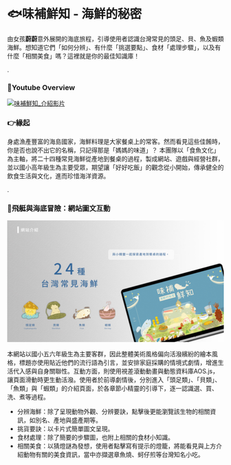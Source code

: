 # 🐟味補鮮知 - 海鮮的秘密 

由女孩**蔚蔚**意外展開的海底旅程，引導使用者認識台灣常見的頭足、貝、魚及蝦類海鮮。想知道它們「如何分辨」、有什麼「挑選要點」、食材「處理步驟」，以及有什麼「相關美食」嗎？這裡就是你的最佳知識庫！

.


### 👀Youtube Overview

[![味補鮮知_介紹影片](https://img.youtube.com/vi/YecnFGFttpQ/0.jpg)](https://www.youtube.com/watch?v=YecnFGFttpQ)


### 👉緣起

身處漁產豐富的海島國家，海鮮料理是大家餐桌上的常客。然而看見這些佳餚時，你是否也說不出它的名稱，只記得那是「媽媽的味道」？
本團隊以「食魚文化」為主軸，將二十四種常見海鮮從產地到餐桌的過程，製成網站、遊戲與經營社群，並以國小高年級生為主要受眾，期望讓「好好吃飯」的觀念從小開始，傳承健全的飲食生活與文化，進而珍惜海洋資源。

.



### 🚢飛艇與海底冒險：網站圖文互動

![味補鮮知_網站介紹](./img/read_me/Cfood_01.jpg)

本網站以國小五六年級生為主要客群，因此整體美術風格偏向活潑繽紛的繪本風格，標題亦使用貼近他們的流行語為引言，並安排家庭採購的情境式劇情，增進生活代入感與自身關聯性。互動方面，則使用視差滾動動畫與動態資料庫AOS.js，讓頁面滑動時更生動活潑。使用者於前導劇情後，分別進入「頭足類」、「貝類」、「魚類」與「蝦類」的介紹頁面，於各章節小精靈的引導下，逐一認識選、買、洗、煮等過程。

+ 分辨海鮮：除了呈現動物外觀、分辨要訣，點擊後更能瀏覽該生物的相關資訊，如別名、產地與盛產期等。
+ 挑貨要訣：以卡片式簡單圖文呈現。
+ 食材處理：除了簡要的步驟圖，也附上相關的食材小知識。
+ 相關美食：以猜燈謎為發想，使用者點擊寫有提示的燈籠，將能看見與上方介紹動物有關的美食資訊，當中亦擷選章魚燒、蚵仔煎等台灣知名小吃。

